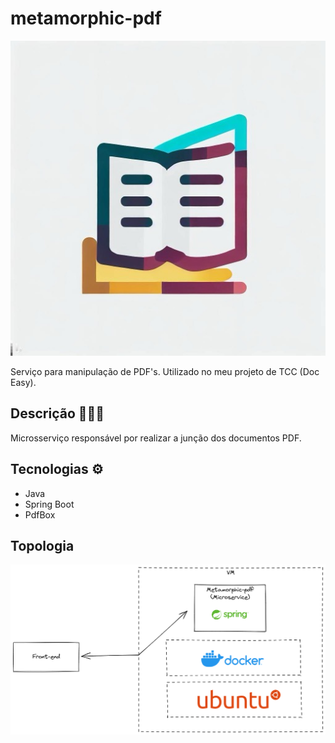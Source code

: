 # metamorphic-pdf

![logo](artifacts/img/logo.jpeg)

Serviço para manipulação de PDF's. Utilizado no meu projeto de TCC (Doc Easy).

## Descrição 🧑🏼‍🏫

Microsserviço responsável por realizar a junção dos documentos PDF.

## Tecnologias ⚙️

- Java
- Spring Boot
- PdfBox

## Topologia 

![topologia](artifacts/img/topologia.excalidraw.png)
